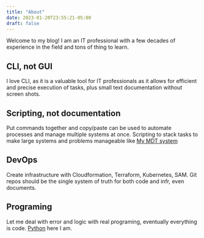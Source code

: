```yaml
---
title: "About"
date: 2023-01-20T23:55:21-05:00
draft: false
---
```


Welcome to my blog! I am an IT professional with a few decades of experience in the field and tons of thing to learn.

## CLI, not GUI

I love CLI, as it is a valuable tool for IT professionals as it allows for efficient and precise execution of tasks, plus small text documentation without screen shots.  

## Scripting, not documentation
Put commands together and copy/paste can be used to automate processes and manage multiple systems at once. Scripting to stack tasks to make large systems and problems manageable like [My MDT system](https://github.com/decmaxn/MDTlab.git) 
## DevOps

Create infrastructure with Cloudformation, Terraform, Kubernetes, SAM.
Git repos should be the single system of truth for both code and infr, even documents.

## Programing

Let me deal with error and logic with real programing, eventually everything is code. [Python](/python) here I am.

